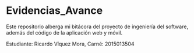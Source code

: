 # Evidencias_Avance
Este repositorio alberga mi bitácora del proyecto de ingeniería del software, además del código de la aplicación web y móvil.

Estudiante: Ricardo Víquez Mora, Carné: 2015013504
